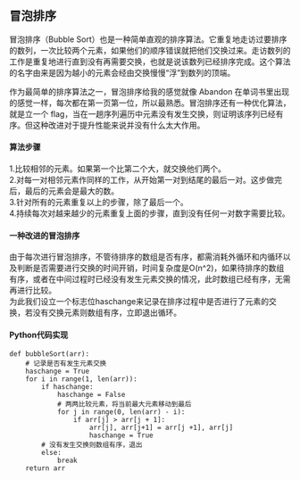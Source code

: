 ## 冒泡排序
冒泡排序（Bubble Sort）也是一种简单直观的排序算法。它重复地走访过要排序的数列，一次比较两个元素，如果他们的顺序错误就把他们交换过来。走访数列的工作是重复地进行直到没有再需要交换，也就是说该数列已经排序完成。这个算法的名字由来是因为越小的元素会经由交换慢慢“浮”到数列的顶端。

作为最简单的排序算法之一，冒泡排序给我的感觉就像 Abandon 在单词书里出现的感觉一样，每次都在第一页第一位，所以最熟悉。冒泡排序还有一种优化算法，就是立一个 flag，当在一趟序列遍历中元素没有发生交换，则证明该序列已经有序。但这种改进对于提升性能来说并没有什么太大作用。

#### 算法步骤
1.比较相邻的元素。如果第一个比第二个大，就交换他们两个。  
2.对每一对相邻元素作同样的工作，从开始第一对到结尾的最后一对。这步做完后，最后的元素会是最大的数。  
3.针对所有的元素重复以上的步骤，除了最后一个。  
4.持续每次对越来越少的元素重复上面的步骤，直到没有任何一对数字需要比较。  

#### 一种改进的冒泡排序
由于每次进行冒泡排序，不管待排序的数组是否有序，都需消耗外循环和内循环以及判断是否需要进行交换的时间开销，时间复杂度是O(n^2)，如果待排序的数组有序，或者在中间过程时已经没有发生元素交换的情况，此时数组已经有序，无需再进行比较。  
为此我们设立一个标志位haschange来记录在排序过程中是否进行了元素的交换，若没有交换元素则数组有序，立即退出循环。

#### Python代码实现
```
def bubbleSort(arr):
    # 记录是否有发生元素交换
    haschange = True
    for i in range(1, len(arr)):
        if haschange:
            haschange = False
            # 两两比较元素，将当前最大元素移动到最后
            for j in range(0, len(arr) - i):
                if arr[j] > arr[j + 1]:
                    arr[j], arr[j+1] = arr[j +1], arr[j]
                    haschange = True
        # 没有发生交换则数组有序，退出
        else:
            break
    return arr
```